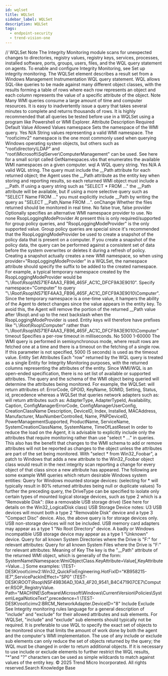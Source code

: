 ```yaml
---
id: wqlset
title: WQLSet
sidebar_label: WQLSet
description: WQLSet
tags:
  - endpoint-security
  - trend-vision-one
---
```


/*<![CDATA[*/ $('#title').html($('meta[name=map-description]').attr('content')); /*]]>*/ WQLSet Note The Integrity Monitoring module scans for unexpected changes to directories, registry values, registry keys, services, processes, installed software, ports, groups, users, files, and the WQL query statement on agents. To enable and configure Integrity Monitoring, see Set up integrity monitoring. The WQLSet element describes a result set from a Windows Management Instrumentation WQL query statement. WQL allows SQL-like queries to be made against many different object classes, with the results forming a table of rows where each row represents an object and each column represents the value of a specific attribute of the object. Note Many WMI queries consume a large amount of time and computer resources. It is easy to inadvertently issue a query that takes several minutes to complete and returns thousands of rows. It is highly recommended that all queries be tested before use in a WQLSet using a program like Powershell or WMI Explorer. Attribute Description Required Default Value Allowed Values namespace Sets the namespace of the WMI query. Yes N/A String values representing a valid WMI namespace. The "root\cimv2" namespace is the one most commonly used when querying Windows operating system objects, but others such as "root\directory\LDAP" and "root\Microsoft\SqlServer\ComputerManagement" can be used. See here for a small script called GetNamespaces.vbs that enumerates the available WMI namespaces on a given computer. wql A WQL query string. Yes N/A A valid WQL string. The query must include the __Path attribute for each returned object; the Agent uses the __Path attribute as the entity key when storing and reporting results, so each returned WMI object must include a __Path. If using a query string such as "SELECT \* FROM ..." the __Path attribute will be available, but if using a more selective query such as "SELECT Name FROM ..." you must explicitly include __Path by writing the query as "SELECT __Path,Name FROM ...". onChange Whether the files returned should be monitored in real time. No false true, false provider Optionally specifies an alternative WMI namespace provider to use. No none RsopLoggingModeProvider At present this is only required/supported for group policy queries, and "RsopLoggingModeProvider" is the only supported value. Group policy queries are special since it's recommended that the RsopLoggingModeProvider be used to create a snapshot of the policy data that is present on a computer. If you create a snapshot of the policy data, the query can be performed against a consistent set of data before the system overwrites or deletes it during a refresh of policy. Creating a snapshot actually creates a new WMI namespace, so when using provider="RsopLoggingModeProvider" in a WQLSet, the namespace attribute should specify the suffix to be added to the created namespace. For example, a typical temporary namespace created by the RsopLoggingModeProvider would be "\\.\Root\Rsop\NS71EF4AA3_FB96_465F_AC1C_DFCF9A3E9010". Specify namespace="Computer" to query "\\.\Root\Rsop\NS71EF4AA3_FB96_465F_AC1C_DFCF9A3E9010\Computer". Since the temporary namespace is a one-time value, it hampers the ability of the Agent to detect changes since the value appears in the entity key. To avoid this, the Agent will remove the portion of the returned __Path value after \Rsop\ and up to the next backslash when the RsopLoggingModeProvider is used. Entity keys will therefore have prefixes like "\\.\Root\Rsop\Computer" rather than "\\.\Root\Rsop\NS71EF4AA3_FB96_465F_AC1C_DFCF9A3E9010\Computer" timeout Specifies a per-row timeout in milliseconds. No 5000 1-60000 The WMI query is performed in semisynchronous mode, where result rows are fetched one at a time and there is a timeout on the fetching of a single row. If this parameter is not specified, 5000 (5 seconds) is used as the timeout value. Entity Set Attributes Each "row" returned by the WQL query is treated as a single Entity for Integrity Monitoring purposes, with the returned columns representing the attributes of the entity. Since WMI/WQL is an open-ended specification, there is no set list of available or supported attributes. The query and the schema of the WMI object being queried will determine the attributes being monitored. For example, the WQLSet: <WQLSet namespace="Computer" wql="select * from RSOP_SecuritySettings where precedence=1" provider="RsopLoggingModeProvider" /> will return attributes of: ErrorCode, GPOID, KeyName, SOMID, Setting, Status, id, precedence whereas a WQLSet that queries network adapters such as: <WQLSet namespace="root\cimv2" wql="select * from Win32_NetworkAdapter where AdapterTypeId = 0" /> will return attributes such as: AdapterType, AdapterTypeId, Availability, Caption, ConfigManagerErrorCode, ConfigManagerUserConfig, CreationClassName Description, DeviceID, Index, Installed, MACAddress, Manufacturer, MaxNumberControlled, Name, PNPDeviceID, PowerManagementSupported, ProductName, ServiceName, SystemCreationClassName, SystemName, TimeOfLastReset In order to reduce the load on the Agent, it is advisable to explicitly include only the attributes that require monitoring rather than use "select * ..." in queries. This also has the benefit that changes to the WMI schema to add or remove attributes will not be reported as changes to the object unless the attributes are part of the set being monitored. With "select * from Win32_Foobar", a patch to Windows that adds a new attribute to the Win32_Foobar object class would result in the next integrity scan reporting a change for every object of that class since a new attribute has appeared. The following are some example WMI queries which return desirable Windows system entities: Query for Windows mounted storage devices: (selecting for * will typically result in 80% returned attributes being null or duplicate values) <WQLSet namespace="root\cimv2" wql="SELECT __Path,DeviceID,VolumeName,VolumeSerialNumber,DriveType,FileSystem,Access,MediaType,Size,FreeSpace FROM Win32_LogicalDisk" /> To further the preceding query, the DriveType can be specified to isolate only certain types of mounted logical storage devices, such as type 2 which is a "Removable Disk": (like a removable USB storage drive) <WQLSet namespace="root\cimv2" wql="SELECT __Path,DeviceID,VolumeName,VolumeSerialNumber,DriveType,FileSystem,Access,MediaType,Size,FreeSpace FROM Win32_LogicalDisk WHERE DriveType=2" /> (See here for details on the Win32_LogicalDisk class) USB Storage Device notes: U3 USB devices will mount both a type 2 "Removable Disk" device and a type 3 "Compact Disc" device. Also, the above query is for storage devices only. USB non-storage devices will not be included. USB memory card adapters may appear as a type 1 "No Root Directory" device. A badly or Windows incompatible USB storage device may appear as a type 1 "Unknown" device. Query for all known System Directories where the Drive is "F:" for relevant attributes: <WQLSet namespace="root\cimv2" wql="SELECT __Path,CreationDate,LastAccessed,LastModified,Drive,Path,FileName,Caption,FileType,Readable,Writeable FROM Win32_Directory WHERE Drive='F:'" /> Query for all known System Files where the Drive is "F:" for relevant attributes: <WQLSet namespace="root\cimv2" wql="SELECT __Path,CreationDate,LastAccessed,LastModified,Drive,Path,FileName,Name,FileType,Readable,Writeable FROM CIM_DataFile WHERE Drive='F:'" /> Meaning of Key The key is the "__Path" attribute of the returned WMI object, which is generally of the form: SystemName\Namespace:WmiObjectClass.KeyAttribute=Value[,KeyAttribute=Value...] Some examples: \TEST-DESK\root\cimv2:Win32_QuickFixEngineering.HotFixID="KB958215-IE7",ServicePackInEffect="SP0" \TEST-DESK\ROOT\Rsop\NSF49B36AD_10A3_4F20_9541_B4C471907CE7\Computer:RSOP_RegistryValue. Path="MACHINE\Software\Microsoft\Windows\CurrentVersion\Policies\System\LegalNoticeText",precedence=1 \TEST-DESK\root\cimv2:BRCM_NetworkAdapter.DeviceID="8" Include Exclude See Integrity monitoring rules language for a general description of "include" and "exclude" for their allowed attributes and sub elements. For WQLSet, "include" and "exclude" sub elements should typically not be required. It is preferable to use WQL to specify the exact set of objects to be monitored since that limits the amount of work done by both the agent and the computer's WMI implementation. The use of any include or exclude sub elements can only reduce the set of objects returned by the query; the WQL must be changed in order to return additional objects. If it is necessary to use include or exclude elements to further restrict the WQL results, "*"and "?" characters can be used as simple wildcards to match against values of the entity key. © 2025 Trend Micro Incorporated. All rights reserved.Search Knowledge Base